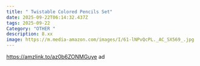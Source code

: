 ```yaml
---
title: " Twistable Colored Pencils Set"
date: 2025-09-22T06:14:32.437Z
tags: 2025-09-22
Category: "OTHER "
description: 8.xx
image: https://m.media-amazon.com/images/I/61-lNPvQcPL._AC_SX569_.jpg
---
```

https://amzlink.to/az0b6ZONMGuye ad